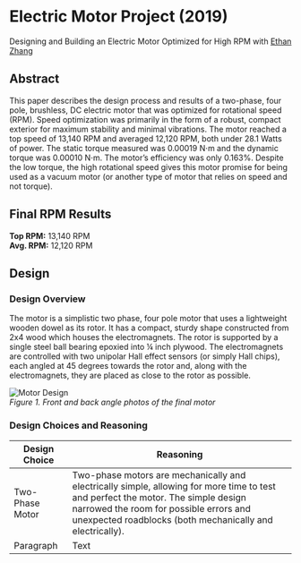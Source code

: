 # Electric Motor Project (2019)
Designing and Building an Electric Motor Optimized for High RPM with [Ethan Zhang](https://www.linkedin.com/in/ethnzhng/)

## Abstract
This paper describes the design process and results of a two-phase, four pole, brushless, DC electric motor that was optimized for rotational speed (RPM). Speed optimization was primarily in the form of a robust, compact exterior for maximum stability and minimal vibrations. The motor reached a top speed of 13,140 RPM and averaged 12,120 RPM, both under 28.1 Watts of power. The static torque measured was 0.00019 N⋅m and the dynamic torque was 0.00010 N⋅m. The motor’s efficiency was only 0.163%. Despite the low torque, the high rotational speed gives this motor promise for being used as a vacuum motor (or another type of motor that relies on speed and not torque). 

## Final RPM Results
**Top RPM:** 13,140 RPM  
**Avg. RPM:** 12,120 RPM   

## Design

### Design Overview
The motor is a simplistic two phase, four pole motor that uses a lightweight wooden dowel as its rotor. It has a compact, sturdy shape constructed from 2x4 wood which houses the electromagnets. The rotor is supported by a single steel ball bearing epoxied into ¼ inch plywood. The electromagnets are controlled with two unipolar Hall effect sensors (or simply Hall chips), each angled at 45 degrees towards the rotor and, along with the electromagnets, they are placed as close to the rotor as possible.

![Motor Design](https://user-images.githubusercontent.com/59108656/89957939-90b90c80-dbed-11ea-84a7-c0ea9ff91acc.png)  
*Figure 1. Front and back angle photos of the final motor*

### Design Choices and Reasoning
| Design Choice | Reasoning |
| ----------- | ----------- |
| Two-Phase Motor      | Two-phase motors are mechanically and electrically simple, allowing for more time to test and perfect the motor. The simple design narrowed the room for possible errors and unexpected roadblocks (both mechanically and electrically). |
| Paragraph   | Text        |
